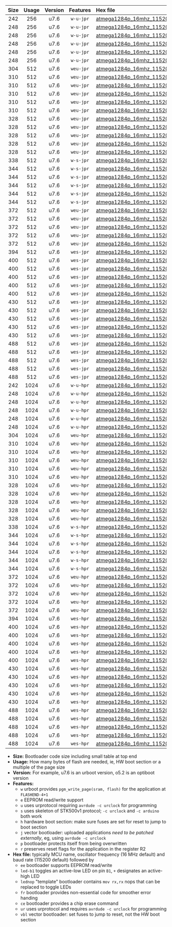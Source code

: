 |Size|Usage|Version|Features|Hex file|
|:-:|:-:|:-:|:-:|:--|
|242|256|u7.6|`w-u-jpr`|[atmega1284p_16mhz_115200bps_ur_vbl.hex](https://raw.githubusercontent.com/stefanrueger/urboot/main/bootloaders/atmega1284p/fcpu_16mhz/115200_bps/atmega1284p_16mhz_115200bps_ur_vbl.hex)|
|248|256|u7.6|`w-u-jpr`|[atmega1284p_16mhz_115200bps_led+b5_ur_vbl.hex](https://raw.githubusercontent.com/stefanrueger/urboot/main/bootloaders/atmega1284p/fcpu_16mhz/115200_bps/atmega1284p_16mhz_115200bps_led+b5_ur_vbl.hex)|
|248|256|u7.6|`w-u-jpr`|[atmega1284p_16mhz_115200bps_led+b7_ur_vbl.hex](https://raw.githubusercontent.com/stefanrueger/urboot/main/bootloaders/atmega1284p/fcpu_16mhz/115200_bps/atmega1284p_16mhz_115200bps_led+b7_ur_vbl.hex)|
|248|256|u7.6|`w-u-jpr`|[atmega1284p_16mhz_115200bps_led+c7_ur_vbl.hex](https://raw.githubusercontent.com/stefanrueger/urboot/main/bootloaders/atmega1284p/fcpu_16mhz/115200_bps/atmega1284p_16mhz_115200bps_led+c7_ur_vbl.hex)|
|248|256|u7.6|`w-u-jpr`|[atmega1284p_16mhz_115200bps_led+d7_ur_vbl.hex](https://raw.githubusercontent.com/stefanrueger/urboot/main/bootloaders/atmega1284p/fcpu_16mhz/115200_bps/atmega1284p_16mhz_115200bps_led+d7_ur_vbl.hex)|
|248|256|u7.6|`w-u-jpr`|[atmega1284p_16mhz_115200bps_lednop_ur_vbl.hex](https://raw.githubusercontent.com/stefanrueger/urboot/main/bootloaders/atmega1284p/fcpu_16mhz/115200_bps/atmega1284p_16mhz_115200bps_lednop_ur_vbl.hex)|
|304|512|u7.6|`weu-jpr`|[atmega1284p_16mhz_115200bps_ee_ur_vbl.hex](https://raw.githubusercontent.com/stefanrueger/urboot/main/bootloaders/atmega1284p/fcpu_16mhz/115200_bps/atmega1284p_16mhz_115200bps_ee_ur_vbl.hex)|
|310|512|u7.6|`weu-jpr`|[atmega1284p_16mhz_115200bps_ee_led+b5_ur_vbl.hex](https://raw.githubusercontent.com/stefanrueger/urboot/main/bootloaders/atmega1284p/fcpu_16mhz/115200_bps/atmega1284p_16mhz_115200bps_ee_led+b5_ur_vbl.hex)|
|310|512|u7.6|`weu-jpr`|[atmega1284p_16mhz_115200bps_ee_led+b7_ur_vbl.hex](https://raw.githubusercontent.com/stefanrueger/urboot/main/bootloaders/atmega1284p/fcpu_16mhz/115200_bps/atmega1284p_16mhz_115200bps_ee_led+b7_ur_vbl.hex)|
|310|512|u7.6|`weu-jpr`|[atmega1284p_16mhz_115200bps_ee_led+c7_ur_vbl.hex](https://raw.githubusercontent.com/stefanrueger/urboot/main/bootloaders/atmega1284p/fcpu_16mhz/115200_bps/atmega1284p_16mhz_115200bps_ee_led+c7_ur_vbl.hex)|
|310|512|u7.6|`weu-jpr`|[atmega1284p_16mhz_115200bps_ee_led+d7_ur_vbl.hex](https://raw.githubusercontent.com/stefanrueger/urboot/main/bootloaders/atmega1284p/fcpu_16mhz/115200_bps/atmega1284p_16mhz_115200bps_ee_led+d7_ur_vbl.hex)|
|310|512|u7.6|`weu-jpr`|[atmega1284p_16mhz_115200bps_ee_lednop_ur_vbl.hex](https://raw.githubusercontent.com/stefanrueger/urboot/main/bootloaders/atmega1284p/fcpu_16mhz/115200_bps/atmega1284p_16mhz_115200bps_ee_lednop_ur_vbl.hex)|
|328|512|u7.6|`weu-jpr`|[atmega1284p_16mhz_115200bps_ee_led+b5_fr_ur_vbl.hex](https://raw.githubusercontent.com/stefanrueger/urboot/main/bootloaders/atmega1284p/fcpu_16mhz/115200_bps/atmega1284p_16mhz_115200bps_ee_led+b5_fr_ur_vbl.hex)|
|328|512|u7.6|`weu-jpr`|[atmega1284p_16mhz_115200bps_ee_led+b7_fr_ur_vbl.hex](https://raw.githubusercontent.com/stefanrueger/urboot/main/bootloaders/atmega1284p/fcpu_16mhz/115200_bps/atmega1284p_16mhz_115200bps_ee_led+b7_fr_ur_vbl.hex)|
|328|512|u7.6|`weu-jpr`|[atmega1284p_16mhz_115200bps_ee_led+c7_fr_ur_vbl.hex](https://raw.githubusercontent.com/stefanrueger/urboot/main/bootloaders/atmega1284p/fcpu_16mhz/115200_bps/atmega1284p_16mhz_115200bps_ee_led+c7_fr_ur_vbl.hex)|
|328|512|u7.6|`weu-jpr`|[atmega1284p_16mhz_115200bps_ee_led+d7_fr_ur_vbl.hex](https://raw.githubusercontent.com/stefanrueger/urboot/main/bootloaders/atmega1284p/fcpu_16mhz/115200_bps/atmega1284p_16mhz_115200bps_ee_led+d7_fr_ur_vbl.hex)|
|328|512|u7.6|`weu-jpr`|[atmega1284p_16mhz_115200bps_ee_lednop_fr_ur_vbl.hex](https://raw.githubusercontent.com/stefanrueger/urboot/main/bootloaders/atmega1284p/fcpu_16mhz/115200_bps/atmega1284p_16mhz_115200bps_ee_lednop_fr_ur_vbl.hex)|
|338|512|u7.6|`w-s-jpr`|[atmega1284p_16mhz_115200bps_vbl.hex](https://raw.githubusercontent.com/stefanrueger/urboot/main/bootloaders/atmega1284p/fcpu_16mhz/115200_bps/atmega1284p_16mhz_115200bps_vbl.hex)|
|344|512|u7.6|`w-s-jpr`|[atmega1284p_16mhz_115200bps_led+b5_vbl.hex](https://raw.githubusercontent.com/stefanrueger/urboot/main/bootloaders/atmega1284p/fcpu_16mhz/115200_bps/atmega1284p_16mhz_115200bps_led+b5_vbl.hex)|
|344|512|u7.6|`w-s-jpr`|[atmega1284p_16mhz_115200bps_led+b7_vbl.hex](https://raw.githubusercontent.com/stefanrueger/urboot/main/bootloaders/atmega1284p/fcpu_16mhz/115200_bps/atmega1284p_16mhz_115200bps_led+b7_vbl.hex)|
|344|512|u7.6|`w-s-jpr`|[atmega1284p_16mhz_115200bps_led+c7_vbl.hex](https://raw.githubusercontent.com/stefanrueger/urboot/main/bootloaders/atmega1284p/fcpu_16mhz/115200_bps/atmega1284p_16mhz_115200bps_led+c7_vbl.hex)|
|344|512|u7.6|`w-s-jpr`|[atmega1284p_16mhz_115200bps_led+d7_vbl.hex](https://raw.githubusercontent.com/stefanrueger/urboot/main/bootloaders/atmega1284p/fcpu_16mhz/115200_bps/atmega1284p_16mhz_115200bps_led+d7_vbl.hex)|
|344|512|u7.6|`w-s-jpr`|[atmega1284p_16mhz_115200bps_lednop_vbl.hex](https://raw.githubusercontent.com/stefanrueger/urboot/main/bootloaders/atmega1284p/fcpu_16mhz/115200_bps/atmega1284p_16mhz_115200bps_lednop_vbl.hex)|
|372|512|u7.6|`weu-jpr`|[atmega1284p_16mhz_115200bps_ee_led+b5_fr_ce_ur_vbl.hex](https://raw.githubusercontent.com/stefanrueger/urboot/main/bootloaders/atmega1284p/fcpu_16mhz/115200_bps/atmega1284p_16mhz_115200bps_ee_led+b5_fr_ce_ur_vbl.hex)|
|372|512|u7.6|`weu-jpr`|[atmega1284p_16mhz_115200bps_ee_led+b7_fr_ce_ur_vbl.hex](https://raw.githubusercontent.com/stefanrueger/urboot/main/bootloaders/atmega1284p/fcpu_16mhz/115200_bps/atmega1284p_16mhz_115200bps_ee_led+b7_fr_ce_ur_vbl.hex)|
|372|512|u7.6|`weu-jpr`|[atmega1284p_16mhz_115200bps_ee_led+c7_fr_ce_ur_vbl.hex](https://raw.githubusercontent.com/stefanrueger/urboot/main/bootloaders/atmega1284p/fcpu_16mhz/115200_bps/atmega1284p_16mhz_115200bps_ee_led+c7_fr_ce_ur_vbl.hex)|
|372|512|u7.6|`weu-jpr`|[atmega1284p_16mhz_115200bps_ee_led+d7_fr_ce_ur_vbl.hex](https://raw.githubusercontent.com/stefanrueger/urboot/main/bootloaders/atmega1284p/fcpu_16mhz/115200_bps/atmega1284p_16mhz_115200bps_ee_led+d7_fr_ce_ur_vbl.hex)|
|372|512|u7.6|`weu-jpr`|[atmega1284p_16mhz_115200bps_ee_lednop_fr_ce_ur_vbl.hex](https://raw.githubusercontent.com/stefanrueger/urboot/main/bootloaders/atmega1284p/fcpu_16mhz/115200_bps/atmega1284p_16mhz_115200bps_ee_lednop_fr_ce_ur_vbl.hex)|
|394|512|u7.6|`wes-jpr`|[atmega1284p_16mhz_115200bps_ee_vbl.hex](https://raw.githubusercontent.com/stefanrueger/urboot/main/bootloaders/atmega1284p/fcpu_16mhz/115200_bps/atmega1284p_16mhz_115200bps_ee_vbl.hex)|
|400|512|u7.6|`wes-jpr`|[atmega1284p_16mhz_115200bps_ee_led+b5_vbl.hex](https://raw.githubusercontent.com/stefanrueger/urboot/main/bootloaders/atmega1284p/fcpu_16mhz/115200_bps/atmega1284p_16mhz_115200bps_ee_led+b5_vbl.hex)|
|400|512|u7.6|`wes-jpr`|[atmega1284p_16mhz_115200bps_ee_led+b7_vbl.hex](https://raw.githubusercontent.com/stefanrueger/urboot/main/bootloaders/atmega1284p/fcpu_16mhz/115200_bps/atmega1284p_16mhz_115200bps_ee_led+b7_vbl.hex)|
|400|512|u7.6|`wes-jpr`|[atmega1284p_16mhz_115200bps_ee_led+c7_vbl.hex](https://raw.githubusercontent.com/stefanrueger/urboot/main/bootloaders/atmega1284p/fcpu_16mhz/115200_bps/atmega1284p_16mhz_115200bps_ee_led+c7_vbl.hex)|
|400|512|u7.6|`wes-jpr`|[atmega1284p_16mhz_115200bps_ee_led+d7_vbl.hex](https://raw.githubusercontent.com/stefanrueger/urboot/main/bootloaders/atmega1284p/fcpu_16mhz/115200_bps/atmega1284p_16mhz_115200bps_ee_led+d7_vbl.hex)|
|400|512|u7.6|`wes-jpr`|[atmega1284p_16mhz_115200bps_ee_lednop_vbl.hex](https://raw.githubusercontent.com/stefanrueger/urboot/main/bootloaders/atmega1284p/fcpu_16mhz/115200_bps/atmega1284p_16mhz_115200bps_ee_lednop_vbl.hex)|
|430|512|u7.6|`wes-jpr`|[atmega1284p_16mhz_115200bps_ee_led+b5_fr_vbl.hex](https://raw.githubusercontent.com/stefanrueger/urboot/main/bootloaders/atmega1284p/fcpu_16mhz/115200_bps/atmega1284p_16mhz_115200bps_ee_led+b5_fr_vbl.hex)|
|430|512|u7.6|`wes-jpr`|[atmega1284p_16mhz_115200bps_ee_led+b7_fr_vbl.hex](https://raw.githubusercontent.com/stefanrueger/urboot/main/bootloaders/atmega1284p/fcpu_16mhz/115200_bps/atmega1284p_16mhz_115200bps_ee_led+b7_fr_vbl.hex)|
|430|512|u7.6|`wes-jpr`|[atmega1284p_16mhz_115200bps_ee_led+c7_fr_vbl.hex](https://raw.githubusercontent.com/stefanrueger/urboot/main/bootloaders/atmega1284p/fcpu_16mhz/115200_bps/atmega1284p_16mhz_115200bps_ee_led+c7_fr_vbl.hex)|
|430|512|u7.6|`wes-jpr`|[atmega1284p_16mhz_115200bps_ee_led+d7_fr_vbl.hex](https://raw.githubusercontent.com/stefanrueger/urboot/main/bootloaders/atmega1284p/fcpu_16mhz/115200_bps/atmega1284p_16mhz_115200bps_ee_led+d7_fr_vbl.hex)|
|430|512|u7.6|`wes-jpr`|[atmega1284p_16mhz_115200bps_ee_lednop_fr_vbl.hex](https://raw.githubusercontent.com/stefanrueger/urboot/main/bootloaders/atmega1284p/fcpu_16mhz/115200_bps/atmega1284p_16mhz_115200bps_ee_lednop_fr_vbl.hex)|
|488|512|u7.6|`wes-jpr`|[atmega1284p_16mhz_115200bps_ee_led+b5_fr_ce_vbl.hex](https://raw.githubusercontent.com/stefanrueger/urboot/main/bootloaders/atmega1284p/fcpu_16mhz/115200_bps/atmega1284p_16mhz_115200bps_ee_led+b5_fr_ce_vbl.hex)|
|488|512|u7.6|`wes-jpr`|[atmega1284p_16mhz_115200bps_ee_led+b7_fr_ce_vbl.hex](https://raw.githubusercontent.com/stefanrueger/urboot/main/bootloaders/atmega1284p/fcpu_16mhz/115200_bps/atmega1284p_16mhz_115200bps_ee_led+b7_fr_ce_vbl.hex)|
|488|512|u7.6|`wes-jpr`|[atmega1284p_16mhz_115200bps_ee_led+c7_fr_ce_vbl.hex](https://raw.githubusercontent.com/stefanrueger/urboot/main/bootloaders/atmega1284p/fcpu_16mhz/115200_bps/atmega1284p_16mhz_115200bps_ee_led+c7_fr_ce_vbl.hex)|
|488|512|u7.6|`wes-jpr`|[atmega1284p_16mhz_115200bps_ee_led+d7_fr_ce_vbl.hex](https://raw.githubusercontent.com/stefanrueger/urboot/main/bootloaders/atmega1284p/fcpu_16mhz/115200_bps/atmega1284p_16mhz_115200bps_ee_led+d7_fr_ce_vbl.hex)|
|488|512|u7.6|`wes-jpr`|[atmega1284p_16mhz_115200bps_ee_lednop_fr_ce_vbl.hex](https://raw.githubusercontent.com/stefanrueger/urboot/main/bootloaders/atmega1284p/fcpu_16mhz/115200_bps/atmega1284p_16mhz_115200bps_ee_lednop_fr_ce_vbl.hex)|
|242|1024|u7.6|`w-u-hpr`|[atmega1284p_16mhz_115200bps_ur.hex](https://raw.githubusercontent.com/stefanrueger/urboot/main/bootloaders/atmega1284p/fcpu_16mhz/115200_bps/atmega1284p_16mhz_115200bps_ur.hex)|
|248|1024|u7.6|`w-u-hpr`|[atmega1284p_16mhz_115200bps_led+b5_ur.hex](https://raw.githubusercontent.com/stefanrueger/urboot/main/bootloaders/atmega1284p/fcpu_16mhz/115200_bps/atmega1284p_16mhz_115200bps_led+b5_ur.hex)|
|248|1024|u7.6|`w-u-hpr`|[atmega1284p_16mhz_115200bps_led+b7_ur.hex](https://raw.githubusercontent.com/stefanrueger/urboot/main/bootloaders/atmega1284p/fcpu_16mhz/115200_bps/atmega1284p_16mhz_115200bps_led+b7_ur.hex)|
|248|1024|u7.6|`w-u-hpr`|[atmega1284p_16mhz_115200bps_led+c7_ur.hex](https://raw.githubusercontent.com/stefanrueger/urboot/main/bootloaders/atmega1284p/fcpu_16mhz/115200_bps/atmega1284p_16mhz_115200bps_led+c7_ur.hex)|
|248|1024|u7.6|`w-u-hpr`|[atmega1284p_16mhz_115200bps_led+d7_ur.hex](https://raw.githubusercontent.com/stefanrueger/urboot/main/bootloaders/atmega1284p/fcpu_16mhz/115200_bps/atmega1284p_16mhz_115200bps_led+d7_ur.hex)|
|248|1024|u7.6|`w-u-hpr`|[atmega1284p_16mhz_115200bps_lednop_ur.hex](https://raw.githubusercontent.com/stefanrueger/urboot/main/bootloaders/atmega1284p/fcpu_16mhz/115200_bps/atmega1284p_16mhz_115200bps_lednop_ur.hex)|
|304|1024|u7.6|`weu-hpr`|[atmega1284p_16mhz_115200bps_ee_ur.hex](https://raw.githubusercontent.com/stefanrueger/urboot/main/bootloaders/atmega1284p/fcpu_16mhz/115200_bps/atmega1284p_16mhz_115200bps_ee_ur.hex)|
|310|1024|u7.6|`weu-hpr`|[atmega1284p_16mhz_115200bps_ee_led+b5_ur.hex](https://raw.githubusercontent.com/stefanrueger/urboot/main/bootloaders/atmega1284p/fcpu_16mhz/115200_bps/atmega1284p_16mhz_115200bps_ee_led+b5_ur.hex)|
|310|1024|u7.6|`weu-hpr`|[atmega1284p_16mhz_115200bps_ee_led+b7_ur.hex](https://raw.githubusercontent.com/stefanrueger/urboot/main/bootloaders/atmega1284p/fcpu_16mhz/115200_bps/atmega1284p_16mhz_115200bps_ee_led+b7_ur.hex)|
|310|1024|u7.6|`weu-hpr`|[atmega1284p_16mhz_115200bps_ee_led+c7_ur.hex](https://raw.githubusercontent.com/stefanrueger/urboot/main/bootloaders/atmega1284p/fcpu_16mhz/115200_bps/atmega1284p_16mhz_115200bps_ee_led+c7_ur.hex)|
|310|1024|u7.6|`weu-hpr`|[atmega1284p_16mhz_115200bps_ee_led+d7_ur.hex](https://raw.githubusercontent.com/stefanrueger/urboot/main/bootloaders/atmega1284p/fcpu_16mhz/115200_bps/atmega1284p_16mhz_115200bps_ee_led+d7_ur.hex)|
|310|1024|u7.6|`weu-hpr`|[atmega1284p_16mhz_115200bps_ee_lednop_ur.hex](https://raw.githubusercontent.com/stefanrueger/urboot/main/bootloaders/atmega1284p/fcpu_16mhz/115200_bps/atmega1284p_16mhz_115200bps_ee_lednop_ur.hex)|
|328|1024|u7.6|`weu-hpr`|[atmega1284p_16mhz_115200bps_ee_led+b5_fr_ur.hex](https://raw.githubusercontent.com/stefanrueger/urboot/main/bootloaders/atmega1284p/fcpu_16mhz/115200_bps/atmega1284p_16mhz_115200bps_ee_led+b5_fr_ur.hex)|
|328|1024|u7.6|`weu-hpr`|[atmega1284p_16mhz_115200bps_ee_led+b7_fr_ur.hex](https://raw.githubusercontent.com/stefanrueger/urboot/main/bootloaders/atmega1284p/fcpu_16mhz/115200_bps/atmega1284p_16mhz_115200bps_ee_led+b7_fr_ur.hex)|
|328|1024|u7.6|`weu-hpr`|[atmega1284p_16mhz_115200bps_ee_led+c7_fr_ur.hex](https://raw.githubusercontent.com/stefanrueger/urboot/main/bootloaders/atmega1284p/fcpu_16mhz/115200_bps/atmega1284p_16mhz_115200bps_ee_led+c7_fr_ur.hex)|
|328|1024|u7.6|`weu-hpr`|[atmega1284p_16mhz_115200bps_ee_led+d7_fr_ur.hex](https://raw.githubusercontent.com/stefanrueger/urboot/main/bootloaders/atmega1284p/fcpu_16mhz/115200_bps/atmega1284p_16mhz_115200bps_ee_led+d7_fr_ur.hex)|
|328|1024|u7.6|`weu-hpr`|[atmega1284p_16mhz_115200bps_ee_lednop_fr_ur.hex](https://raw.githubusercontent.com/stefanrueger/urboot/main/bootloaders/atmega1284p/fcpu_16mhz/115200_bps/atmega1284p_16mhz_115200bps_ee_lednop_fr_ur.hex)|
|338|1024|u7.6|`w-s-hpr`|[atmega1284p_16mhz_115200bps.hex](https://raw.githubusercontent.com/stefanrueger/urboot/main/bootloaders/atmega1284p/fcpu_16mhz/115200_bps/atmega1284p_16mhz_115200bps.hex)|
|344|1024|u7.6|`w-s-hpr`|[atmega1284p_16mhz_115200bps_led+b5.hex](https://raw.githubusercontent.com/stefanrueger/urboot/main/bootloaders/atmega1284p/fcpu_16mhz/115200_bps/atmega1284p_16mhz_115200bps_led+b5.hex)|
|344|1024|u7.6|`w-s-hpr`|[atmega1284p_16mhz_115200bps_led+b7.hex](https://raw.githubusercontent.com/stefanrueger/urboot/main/bootloaders/atmega1284p/fcpu_16mhz/115200_bps/atmega1284p_16mhz_115200bps_led+b7.hex)|
|344|1024|u7.6|`w-s-hpr`|[atmega1284p_16mhz_115200bps_led+c7.hex](https://raw.githubusercontent.com/stefanrueger/urboot/main/bootloaders/atmega1284p/fcpu_16mhz/115200_bps/atmega1284p_16mhz_115200bps_led+c7.hex)|
|344|1024|u7.6|`w-s-hpr`|[atmega1284p_16mhz_115200bps_led+d7.hex](https://raw.githubusercontent.com/stefanrueger/urboot/main/bootloaders/atmega1284p/fcpu_16mhz/115200_bps/atmega1284p_16mhz_115200bps_led+d7.hex)|
|344|1024|u7.6|`w-s-hpr`|[atmega1284p_16mhz_115200bps_lednop.hex](https://raw.githubusercontent.com/stefanrueger/urboot/main/bootloaders/atmega1284p/fcpu_16mhz/115200_bps/atmega1284p_16mhz_115200bps_lednop.hex)|
|372|1024|u7.6|`weu-hpr`|[atmega1284p_16mhz_115200bps_ee_led+b5_fr_ce_ur.hex](https://raw.githubusercontent.com/stefanrueger/urboot/main/bootloaders/atmega1284p/fcpu_16mhz/115200_bps/atmega1284p_16mhz_115200bps_ee_led+b5_fr_ce_ur.hex)|
|372|1024|u7.6|`weu-hpr`|[atmega1284p_16mhz_115200bps_ee_led+b7_fr_ce_ur.hex](https://raw.githubusercontent.com/stefanrueger/urboot/main/bootloaders/atmega1284p/fcpu_16mhz/115200_bps/atmega1284p_16mhz_115200bps_ee_led+b7_fr_ce_ur.hex)|
|372|1024|u7.6|`weu-hpr`|[atmega1284p_16mhz_115200bps_ee_led+c7_fr_ce_ur.hex](https://raw.githubusercontent.com/stefanrueger/urboot/main/bootloaders/atmega1284p/fcpu_16mhz/115200_bps/atmega1284p_16mhz_115200bps_ee_led+c7_fr_ce_ur.hex)|
|372|1024|u7.6|`weu-hpr`|[atmega1284p_16mhz_115200bps_ee_led+d7_fr_ce_ur.hex](https://raw.githubusercontent.com/stefanrueger/urboot/main/bootloaders/atmega1284p/fcpu_16mhz/115200_bps/atmega1284p_16mhz_115200bps_ee_led+d7_fr_ce_ur.hex)|
|372|1024|u7.6|`weu-hpr`|[atmega1284p_16mhz_115200bps_ee_lednop_fr_ce_ur.hex](https://raw.githubusercontent.com/stefanrueger/urboot/main/bootloaders/atmega1284p/fcpu_16mhz/115200_bps/atmega1284p_16mhz_115200bps_ee_lednop_fr_ce_ur.hex)|
|394|1024|u7.6|`wes-hpr`|[atmega1284p_16mhz_115200bps_ee.hex](https://raw.githubusercontent.com/stefanrueger/urboot/main/bootloaders/atmega1284p/fcpu_16mhz/115200_bps/atmega1284p_16mhz_115200bps_ee.hex)|
|400|1024|u7.6|`wes-hpr`|[atmega1284p_16mhz_115200bps_ee_led+b5.hex](https://raw.githubusercontent.com/stefanrueger/urboot/main/bootloaders/atmega1284p/fcpu_16mhz/115200_bps/atmega1284p_16mhz_115200bps_ee_led+b5.hex)|
|400|1024|u7.6|`wes-hpr`|[atmega1284p_16mhz_115200bps_ee_led+b7.hex](https://raw.githubusercontent.com/stefanrueger/urboot/main/bootloaders/atmega1284p/fcpu_16mhz/115200_bps/atmega1284p_16mhz_115200bps_ee_led+b7.hex)|
|400|1024|u7.6|`wes-hpr`|[atmega1284p_16mhz_115200bps_ee_led+c7.hex](https://raw.githubusercontent.com/stefanrueger/urboot/main/bootloaders/atmega1284p/fcpu_16mhz/115200_bps/atmega1284p_16mhz_115200bps_ee_led+c7.hex)|
|400|1024|u7.6|`wes-hpr`|[atmega1284p_16mhz_115200bps_ee_led+d7.hex](https://raw.githubusercontent.com/stefanrueger/urboot/main/bootloaders/atmega1284p/fcpu_16mhz/115200_bps/atmega1284p_16mhz_115200bps_ee_led+d7.hex)|
|400|1024|u7.6|`wes-hpr`|[atmega1284p_16mhz_115200bps_ee_lednop.hex](https://raw.githubusercontent.com/stefanrueger/urboot/main/bootloaders/atmega1284p/fcpu_16mhz/115200_bps/atmega1284p_16mhz_115200bps_ee_lednop.hex)|
|430|1024|u7.6|`wes-hpr`|[atmega1284p_16mhz_115200bps_ee_led+b5_fr.hex](https://raw.githubusercontent.com/stefanrueger/urboot/main/bootloaders/atmega1284p/fcpu_16mhz/115200_bps/atmega1284p_16mhz_115200bps_ee_led+b5_fr.hex)|
|430|1024|u7.6|`wes-hpr`|[atmega1284p_16mhz_115200bps_ee_led+b7_fr.hex](https://raw.githubusercontent.com/stefanrueger/urboot/main/bootloaders/atmega1284p/fcpu_16mhz/115200_bps/atmega1284p_16mhz_115200bps_ee_led+b7_fr.hex)|
|430|1024|u7.6|`wes-hpr`|[atmega1284p_16mhz_115200bps_ee_led+c7_fr.hex](https://raw.githubusercontent.com/stefanrueger/urboot/main/bootloaders/atmega1284p/fcpu_16mhz/115200_bps/atmega1284p_16mhz_115200bps_ee_led+c7_fr.hex)|
|430|1024|u7.6|`wes-hpr`|[atmega1284p_16mhz_115200bps_ee_led+d7_fr.hex](https://raw.githubusercontent.com/stefanrueger/urboot/main/bootloaders/atmega1284p/fcpu_16mhz/115200_bps/atmega1284p_16mhz_115200bps_ee_led+d7_fr.hex)|
|430|1024|u7.6|`wes-hpr`|[atmega1284p_16mhz_115200bps_ee_lednop_fr.hex](https://raw.githubusercontent.com/stefanrueger/urboot/main/bootloaders/atmega1284p/fcpu_16mhz/115200_bps/atmega1284p_16mhz_115200bps_ee_lednop_fr.hex)|
|488|1024|u7.6|`wes-hpr`|[atmega1284p_16mhz_115200bps_ee_led+b5_fr_ce.hex](https://raw.githubusercontent.com/stefanrueger/urboot/main/bootloaders/atmega1284p/fcpu_16mhz/115200_bps/atmega1284p_16mhz_115200bps_ee_led+b5_fr_ce.hex)|
|488|1024|u7.6|`wes-hpr`|[atmega1284p_16mhz_115200bps_ee_led+b7_fr_ce.hex](https://raw.githubusercontent.com/stefanrueger/urboot/main/bootloaders/atmega1284p/fcpu_16mhz/115200_bps/atmega1284p_16mhz_115200bps_ee_led+b7_fr_ce.hex)|
|488|1024|u7.6|`wes-hpr`|[atmega1284p_16mhz_115200bps_ee_led+c7_fr_ce.hex](https://raw.githubusercontent.com/stefanrueger/urboot/main/bootloaders/atmega1284p/fcpu_16mhz/115200_bps/atmega1284p_16mhz_115200bps_ee_led+c7_fr_ce.hex)|
|488|1024|u7.6|`wes-hpr`|[atmega1284p_16mhz_115200bps_ee_led+d7_fr_ce.hex](https://raw.githubusercontent.com/stefanrueger/urboot/main/bootloaders/atmega1284p/fcpu_16mhz/115200_bps/atmega1284p_16mhz_115200bps_ee_led+d7_fr_ce.hex)|
|488|1024|u7.6|`wes-hpr`|[atmega1284p_16mhz_115200bps_ee_lednop_fr_ce.hex](https://raw.githubusercontent.com/stefanrueger/urboot/main/bootloaders/atmega1284p/fcpu_16mhz/115200_bps/atmega1284p_16mhz_115200bps_ee_lednop_fr_ce.hex)|

- **Size:** Bootloader code size including small table at top end
- **Usage:** How many bytes of flash are needed, ie, HW boot section or a multiple of the page size
- **Version:** For example, u7.6 is an urboot version, o5.2 is an optiboot version
- **Features:**
  + `w` urboot provides `pgm_write_page(sram, flash)` for the application at `FLASHEND-4+1`
  + `e` EEPROM read/write support
  + `u` uses urprotocol requiring `avrdude -c urclock` for programming
  + `s` uses skeleton of STK500v1 protocol; `-c urclock` and `-c arduino` both work
  + `h` hardware boot section: make sure fuses are set for reset to jump to boot section
  + `j` vector bootloader: uploaded applications *need to be patched externally*, eg, using `avrdude -c urclock`
  + `p` bootloader protects itself from being overwritten
  + `r` preserves reset flags for the application in the register R2
- **Hex file:** typically MCU name, oscillator frequency (16 MHz default) and baud rate (115200 default) followed by
  + `ee` bootloader supports EEPROM read/write
  + `led-b1` toggles an active-low LED on pin `B1`, `+` designates an active-high LED
  + `lednop` "template" bootloader contains `mov rx,rx` nops that can be replaced to toggle LEDs
  + `fr` bootloader provides non-essential code for smoother error handing
  + `ce` bootloader provides a chip erase command
  + `ur` uses urprotocol and requires `avrdude -c urclock` for programming
  + `vbl` vector bootloader: set fuses to jump to reset, not the HW boot section
